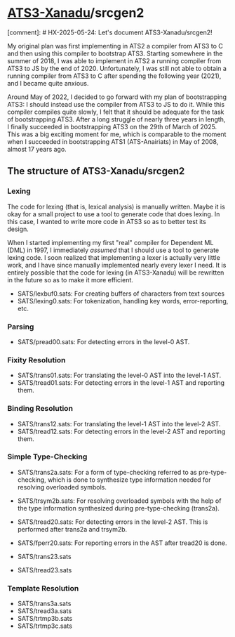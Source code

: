 # [ATS3-Xanadu](http://www.ats-lang.org/)/srcgen2

[comment]: # HX-2025-05-24: Let's document ATS3-Xanadu/srcgen2!

My original plan was first implementing in ATS2 a compiler from ATS3
to C and then using this compiler to bootstrap ATS3. Starting
somewhere in the summer of 2018, I was able to implement in ATS2 a
running compiler from ATS3 to JS by the end of 2020. Unfortunately, I
was still not able to obtain a running compiler from ATS3 to C after
spending the following year (2021), and I became quite anxious.

Around May of 2022, I decided to go forward with my plan of
bootstrapping ATS3: I should instead use the compiler from ATS3 to JS
to do it. While this compiler compiles quite slowly, I felt that it
should be adequate for the task of bootstrapping ATS3. After a long
struggle of nearly three years in length, I finally succeeded in
bootstrapping ATS3 on the 29th of March of 2025. This was a big
exciting moment for me, which is comparable to the moment when I
succeeded in bootstrapping ATS1 (ATS-Anairiats) in May of 2008, almost
17 years ago.

## The structure of ATS3-Xanadu/srcgen2

### Lexing

The code for lexing (that is, lexical analysis) is manually written.
Maybe it is okay for a small project to use a tool to generate code
that does lexing. In this case, I wanted to write more code in ATS3 so as
to better test its design.

When I started implementing my first "real" compiler for Dependent ML
(DML) in 1997, I immediately _assumed_ that I should use a tool to
generate lexing code. I soon realized that implementing a lexer is
actually very little work, and I have since manually implemented
nearly every lexer I need.  It is entirely possible that the code for
lexing (in ATS3-Xanadu) will be rewritten in the future so as to make
it more efficient.

- SATS/lexbuf0.sats: For creating buffers of characters from text sources
- SATS/lexing0.sats: For tokenization, handling key words, error-reporting, etc.

### Parsing

- SATS/pread00.sats:
  For detecting errors in the level-0 AST.

### Fixity Resolution

- SATS/trans01.sats:
  For translating the level-0 AST into the level-1 AST.
- SATS/tread01.sats:
  For detecting errors in the level-1 AST and reporting them.

### Binding Resolution

- SATS/trans12.sats:
  For translating the level-1 AST into the level-2 AST.
- SATS/tread12.sats:
  For detecting errors in the level-2 AST and reporting them.

### Simple Type-Checking

- SATS/trans2a.sats:
  For a form of type-checking referred to as pre-type-checking,
  which is done to synthesize type information needed for resolving
  overloaded symbols.

- SATS/trsym2b.sats:
  For resolving overloaded symbols with the help of the type information
  synthesized during pre-type-checking (trans2a).

- SATS/tread20.sats: For detecting errors in the level-2 AST. This is
  performed after trans2a and trsym2b.

- SATS/fperr20.sats: For reporting errors in the AST after tread20 is done.

- SATS/trans23.sats
- SATS/tread23.sats

### Template Resolution

- SATS/trans3a.sats
- SATS/tread3a.sats
- SATS/trtmp3b.sats
- SATS/trtmp3c.sats

<!--
##################################################################
-->